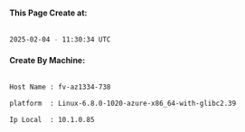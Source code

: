 
   
#### This Page Create at:

```bash

2025-02-04 - 11:30:34 UTC

```

#### Create By Machine:

```bash

Host Name : fv-az1334-738

platform  : Linux-6.8.0-1020-azure-x86_64-with-glibc2.39

Ip Local  : 10.1.0.85

```

